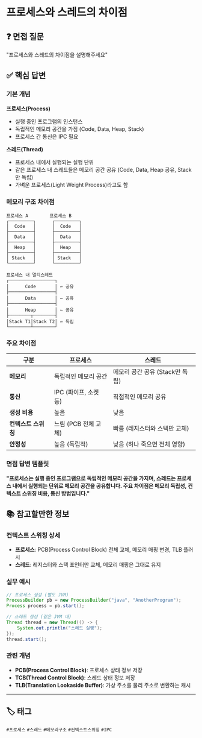 # 프로세스와 스레드의 차이점

## ❓ 면접 질문
"프로세스와 스레드의 차이점을 설명해주세요"

## ✅ 핵심 답변

### 기본 개념

**프로세스(Process)**
- 실행 중인 프로그램의 인스턴스
- 독립적인 메모리 공간을 가짐 (Code, Data, Heap, Stack)
- 프로세스 간 통신은 IPC 필요

**스레드(Thread)**
- 프로세스 내에서 실행되는 실행 단위
- 같은 프로세스 내 스레드들은 메모리 공간 공유 (Code, Data, Heap 공유, Stack만 독립)
- 가벼운 프로세스(Light Weight Process)라고도 함

### 메모리 구조 차이점

```
프로세스 A        프로세스 B
┌─────────┐      ┌─────────┐
│  Code   │      │  Code   │
├─────────┤      ├─────────┤
│  Data   │      │  Data   │
├─────────┤      ├─────────┤
│  Heap   │      │  Heap   │
├─────────┤      ├─────────┤
│ Stack   │      │ Stack   │
└─────────┘      └─────────┘

프로세스 내 멀티스레드
┌─────────────────┐
│      Code       │ ← 공유
├─────────────────┤
│      Data       │ ← 공유
├─────────────────┤
│      Heap       │ ← 공유
├────────┬────────┤
│Stack T1│Stack T2│ ← 독립
└────────┴────────┘
```

### 주요 차이점

| 구분 | 프로세스 | 스레드 |
|------|----------|--------|
| **메모리** | 독립적인 메모리 공간 | 메모리 공간 공유 (Stack만 독립) |
| **통신** | IPC (파이프, 소켓 등) | 직접적인 메모리 공유 |
| **생성 비용** | 높음 | 낮음 |
| **컨텍스트 스위칭** | 느림 (PCB 전체 교체) | 빠름 (레지스터와 스택만 교체) |
| **안정성** | 높음 (독립적) | 낮음 (하나 죽으면 전체 영향) |

### 면접 답변 템플릿

**"프로세스는 실행 중인 프로그램으로 독립적인 메모리 공간을 가지며, 스레드는 프로세스 내에서 실행되는 단위로 메모리 공간을 공유합니다. 주요 차이점은 메모리 독립성, 컨텍스트 스위칭 비용, 통신 방법입니다."**

## 📚 참고할만한 정보

### 컨텍스트 스위칭 상세
- **프로세스**: PCB(Process Control Block) 전체 교체, 메모리 매핑 변경, TLB 플러시
- **스레드**: 레지스터와 스택 포인터만 교체, 메모리 매핑은 그대로 유지

### 실무 예시
```java
// 프로세스 생성 (별도 JVM)
ProcessBuilder pb = new ProcessBuilder("java", "AnotherProgram");
Process process = pb.start();

// 스레드 생성 (같은 JVM 내)
Thread thread = new Thread(() -> {
    System.out.println("스레드 실행");
});
thread.start();
```

### 관련 개념
- **PCB(Process Control Block)**: 프로세스 상태 정보 저장
- **TCB(Thread Control Block)**: 스레드 상태 정보 저장
- **TLB(Translation Lookaside Buffer)**: 가상 주소를 물리 주소로 변환하는 캐시

---

## 🏷️ 태그
`#프로세스` `#스레드` `#메모리구조` `#컨텍스트스위칭` `#IPC`
